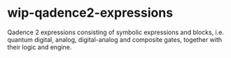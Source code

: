 # wip-qadence2-expressions
Qadence 2 expressions consisting of symbolic expressions and blocks, i.e. quantum digital, analog, digital-analog and composite gates, together with their logic and engine.
